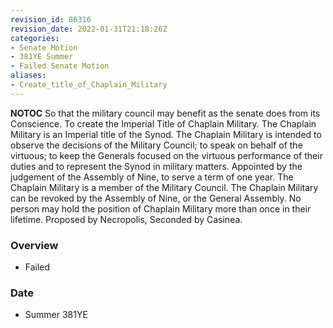```yaml
---
revision_id: 86316
revision_date: 2022-01-31T21:18:26Z
categories:
- Senate Motion
- 381YE Summer
- Failed Senate Motion
aliases:
- Create_title_of_Chaplain_Military
---
```



__NOTOC__
So that the military council may benefit as the senate does from its Conscience. To create the Imperial Title of Chaplain Military. The Chaplain Military is an Imperial title of the Synod. The Chaplain Military is intended to observe the decisions of the Military Council; to speak on behalf of the virtuous; to keep the Generals focused on the virtuous performance of their duties and to represent the Synod in military matters. Appointed by the judgement of the Assembly of Nine, to serve a term of one year. The Chaplain Military is a member of the Military Council. The Chaplain Military can be revoked by the Assembly of Nine, or the General Assembly. No person may hold the position of Chaplain Military more than once in their lifetime.
Proposed by Necropolis, Seconded by Casinea.

### Overview
* Failed

### Date
* Summer 381YE
